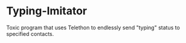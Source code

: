 # Typing-Imitator
Toxic program that uses Telethon to endlessly send "typing" status to specified contacts.
